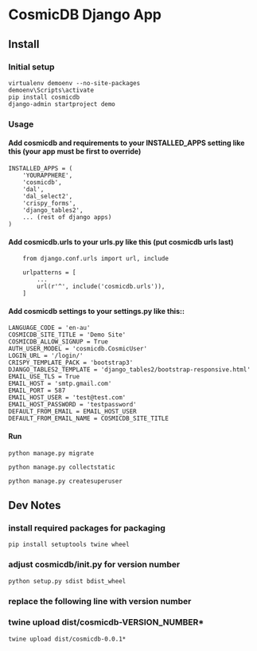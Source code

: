 
# CosmicDB Django App

## Install

### Initial setup
```
virtualenv demoenv --no-site-packages
demoenv\Scripts\activate
pip install cosmicdb
django-admin startproject demo
```

### Usage

#### Add cosmicdb and requirements to your INSTALLED_APPS setting like this (your app must be first to override)
```
INSTALLED_APPS = (
    'YOURAPPHERE',
    'cosmicdb',
    'dal',
    'dal_select2',
    'crispy_forms',
    'django_tables2',
    ... (rest of django apps)
)
```

#### Add cosmicdb.urls to your urls.py like this (put cosmicdb urls last)
```
    from django.conf.urls import url, include

    urlpatterns = [
        ...
        url(r'^', include('cosmicdb.urls')),
    ]
```

#### Add cosmicdb settings to your settings.py like this::
```
LANGUAGE_CODE = 'en-au'
COSMICDB_SITE_TITLE = 'Demo Site'
COSMICDB_ALLOW_SIGNUP = True
AUTH_USER_MODEL = 'cosmicdb.CosmicUser'
LOGIN_URL = '/login/'
CRISPY_TEMPLATE_PACK = 'bootstrap3'
DJANGO_TABLES2_TEMPLATE = 'django_tables2/bootstrap-responsive.html'
EMAIL_USE_TLS = True
EMAIL_HOST = 'smtp.gmail.com'
EMAIL_PORT = 587
EMAIL_HOST_USER = 'test@test.com'
EMAIL_HOST_PASSWORD = 'testpassword'
DEFAULT_FROM_EMAIL = EMAIL_HOST_USER
DEFAULT_FROM_EMAIL_NAME = COSMICDB_SITE_TITLE
```

#### Run
```
python manage.py migrate

python manage.py collectstatic

python manage.py createsuperuser
```


## Dev Notes

### install required packages for packaging
```
pip install setuptools twine wheel
```

### adjust cosmicdb/__init__.py for version number
```
python setup.py sdist bdist_wheel
```
### replace the following line with version number
### twine upload dist/cosmicdb-VERSION_NUMBER*
```
twine upload dist/cosmicdb-0.0.1*
```

